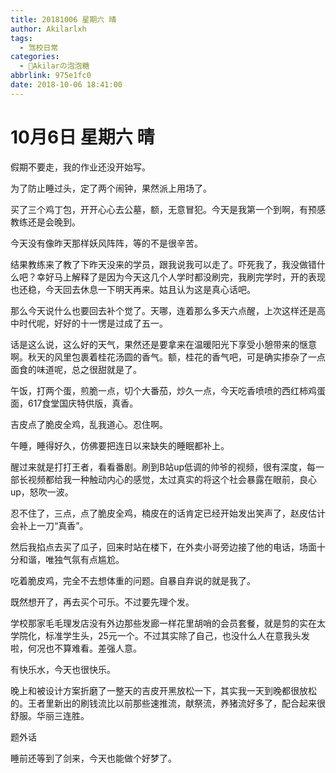 ```yaml
---
title: 20181006 星期六 晴
author: Akilarlxh
tags:
  - 驾校日常
categories:
  - 🍬Akilarの泡泡糖
abbrlink: 975e1fc0
date: 2018-10-06 18:41:00
---
```

# 10月6日 星期六 晴

假期不要走，我的作业还没开始写。

为了防止睡过头，定了两个闹钟，果然派上用场了。

买了三个鸡丁包，开开心心去公墓，额，无意冒犯。今天是我第一个到啊，有预感教练还是会晚到。

今天没有像昨天那样妖风阵阵，等的不是很辛苦。

结果教练来了教了下昨天没来的学员，跟我说我可以走了。吓死我了，我没做错什么吧？幸好马上解释了是因为今天这几个人学时都没刷完，我刷完学时，开的表现也还稳，今天回去休息一下明天再来。姑且认为这是真心话吧。

那么今天说什么也要回去补个觉了。天哪，连着那么多天六点醒，上次这样还是高中时代呢，好好的十一愣是过成了五一。

话是这么说，这么好的天气，果然还是要拿来在温暖阳光下享受小憩带来的惬意啊。秋天的风里包裹着桂花汤圆的香气。额，桂花的香气吧，可是确实掺杂了一点面食的味道呢，总之很甜就是了。

午饭，打两个蛋，煎脆一点，切个大番茄，炒久一点，今天吃香喷喷的西红柿鸡蛋面，617食堂国庆特供版，真香。

吉皮点了脆皮全鸡，乱我道心。忍住啊。

午睡，睡得好久，仿佛要把连日以来缺失的睡眠都补上。

醒过来就是打打王者，看看番剧。刷到B站up低调的帅爷的视频，很有深度，每一部长视频都给我一种触动内心的感觉，太过真实的将这个社会暴露在眼前，良心up，怒吹一波。

忍不住了，三点，点了脆皮全鸡，楠皮在的话肯定已经开始发出笑声了，赵皮估计会补上一刀“真香”。

然后我掐点去买了瓜子，回来时站在楼下，在外卖小哥旁边接了他的电话，场面十分和谐，唯独气氛有点尴尬。

吃着脆皮鸡，完全不去想体重的问题。自暴自弃说的就是我了。

既然想开了，再去买个可乐。不过要先理个发。

学校那家毛毛理发店没有外边那些发廊一样花里胡哨的会员套餐，就是剪的实在太学院化，标准学生头，25元一个。不过其实除了自己，也没什么人在意我头发啦，何况也不算难看。差强人意。

有快乐水，今天也很快乐。

晚上和被设计方案折磨了一整天的吉皮开黑放松一下，其实我一天到晚都很放松的。王者里新出的刷钱流比以前那些速推流，献祭流，养猪流好多了，配合起来很舒服。华丽三连胜。

题外话

睡前还等到了剑来，今天也能做个好梦了。